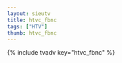 ```yaml
--- 
layout: sieutv
title: htvc_fbnc
tags: ["HTV"]
thumb: htvc_fbnc
---
```

{% include tvadv key="htvc_fbnc" %}
